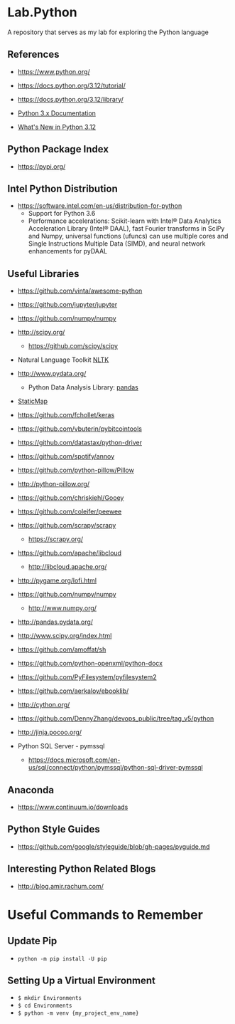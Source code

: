 # Lab.Python
A repository that serves as my lab for exploring the Python language


## References

- https://www.python.org/

- https://docs.python.org/3.12/tutorial/

- https://docs.python.org/3.12/library/

- [Python 3.x Documentation](https://docs.python.org/3/)

- [What's New in Python 3.12](https://docs.python.org/3.8/whatsnew/3.12.html)


## Python Package Index 

- https://pypi.org/



## Intel Python Distribution

- https://software.intel.com/en-us/distribution-for-python
  + Support for Python 3.6
  + Performance accelerations: Scikit-learn with Intel® Data Analytics Acceleration Library (Intel® DAAL), fast Fourier transforms in SciPy and Numpy, universal functions (ufuncs) can use multiple cores and Single Instructions Multiple Data (SIMD), and neural network enhancements for pyDAAL



## Useful Libraries

- https://github.com/vinta/awesome-python

- https://github.com/jupyter/jupyter

- https://github.com/numpy/numpy

- http://scipy.org/
  + https://github.com/scipy/scipy 

- Natural Language Toolkit [NLTK](http://www.nltk.org/)

- http://www.pydata.org/
  + Python Data Analysis Library: [pandas](http://pandas.pydata.org/)

- [StaticMap](https://github.com/komoot/staticmap)

- https://github.com/fchollet/keras 

- https://github.com/vbuterin/pybitcointools

- https://github.com/datastax/python-driver

- https://github.com/spotify/annoy

- https://github.com/python-pillow/Pillow

* http://python-pillow.org/

- https://github.com/chriskiehl/Gooey

- https://github.com/coleifer/peewee

- https://github.com/scrapy/scrapy
  + https://scrapy.org/

- https://github.com/apache/libcloud
  + http://libcloud.apache.org/ 

- http://pygame.org/lofi.html

- https://github.com/numpy/numpy
  + http://www.numpy.org/

- http://pandas.pydata.org/

- http://www.scipy.org/index.html

- https://github.com/amoffat/sh

- https://github.com/python-openxml/python-docx

- https://github.com/PyFilesystem/pyfilesystem2

- https://github.com/aerkalov/ebooklib/

- http://cython.org/

- https://github.com/DennyZhang/devops_public/tree/tag_v5/python

- http://jinja.pocoo.org/

- Python SQL Server - pymssql
  + https://docs.microsoft.com/en-us/sql/connect/python/pymssql/python-sql-driver-pymssql



## Anaconda
- https://www.continuum.io/downloads



## Python Style Guides
- https://github.com/google/styleguide/blob/gh-pages/pyguide.md


## Interesting Python Related Blogs
- http://blog.amir.rachum.com/



# Useful Commands to Remember


## Update Pip
- ```python -m pip install -U pip```


## Setting Up a Virtual Environment
- ```$ mkdir Environments```
- ```$ cd Environments```
- ```$ python -m venv {my_project_env_name}```
